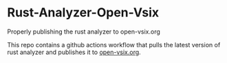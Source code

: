 # Rust-Analyzer-Open-Vsix
Properly publishing the rust analyzer to open-vsix.org

This repo contains a github actions workflow that pulls the latest version of rust analyzer and publishes it to [open-vsix.org](https://open-vsix.org).
